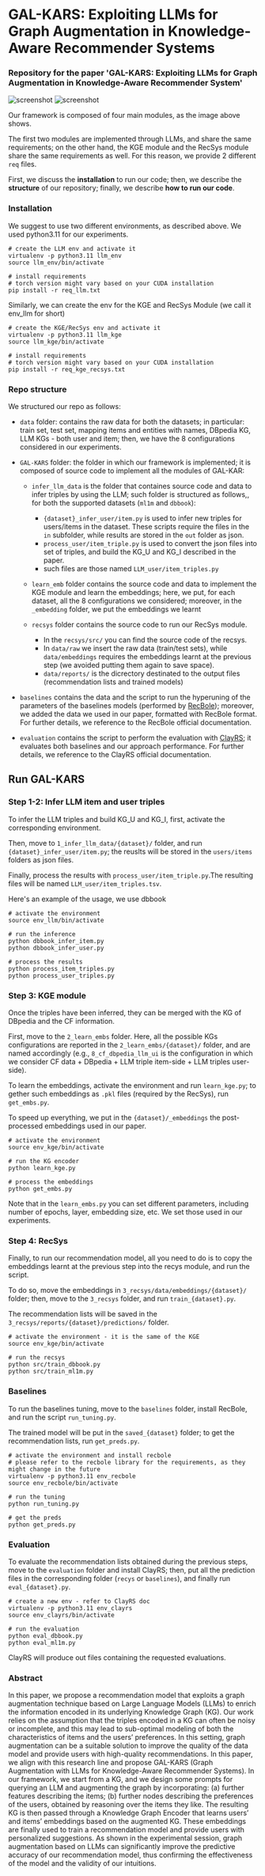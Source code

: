 # GAL-KARS: Exploiting LLMs for Graph Augmentation in Knowledge-Aware Recommender Systems

### Repository for the paper 'GAL-KARS: Exploiting LLMs for Graph Augmentation in Knowledge-Aware Recommender System'


![screenshot](images/fig_a.png)
![screenshot](images/fig_b.png)

Our framework is composed of four main modules, as the image above shows.

The first two modules are implemented through LLMs, and share the same requirements; on the other hand, the KGE module and the RecSys module share the same requirements as well. For this reason, we provide 2 different `req` files.

First, we discuss the **installation** to run our code; then, we describe the **structure** of our repository; finally, we describe **how to run our code**.

### Installation

We suggest to use two different environments, as described above. We used python3.11 for our experiments.

```
# create the LLM env and activate it
virtualenv -p python3.11 llm_env
source llm_env/bin/activate

# install requirements
# torch version might vary based on your CUDA installation
pip install -r req_llm.txt
```

Similarly, we can create the env for the KGE and RecSys Module (we call it env_llm for short)
```
# create the KGE/RecSys env and activate it
virtualenv -p python3.11 llm_kge
source llm_kge/bin/activate

# install requirements
# torch version might vary based on your CUDA installation
pip install -r req_kge_recsys.txt
```

### Repo structure
We structured our repo as follows:

- `data` folder: contains the raw data for both the datasets; in particular: train set, test set, mapping items and entities with names, DBpedia KG, LLM KGs - both user and item; then, we have the 8 configurations considered in our experiments.

- `GAL-KARS` folder: the folder in which our framework is implemented; it is composed of source code to implement all the modules of GAL-KAR:
    - `infer_llm_data` is the folder that containes source code and data to infer triples by using the LLM; such folder is structured as follows,, for both the supported datasets (`ml1m` and `dbbook`):
        - `{dataset}_infer_user/item.py` is used to infer new triples for users/items in the dataset. These scripts require the files in the `in` subfolder, while results are stored in the `out` folder as json.
        - `process_user/item_triple.py` is used to convert the json files into set of triples, and build the KG_U and KG_I described in the paper.
        - such files are those named `LLM_user/item_triples.py`

    - `learn_emb` folder contains the source code and data to implement the KGE module and learn the embeddings; here, we put, for each dataset, all the 8 configurations we considered; moreover, in the `_embedding` folder, we put the embeddings we learnt
    - `recsys` folder contains the source code to run our RecSys module. 
        - In the `recsys/src/` you can find the source code of the recsys.
        - In `data/raw` we insert the raw data (train/test sets), while `data/embeddings` requires the embeddings learnt at the previous step (we avoided putting them again to save space).
        - `data/reports/` is the dicrectory destinated to the output files (recommendation lists and trained models)

- `baselines` contains the data and the script to run the hyperuning of the parameters of the baselines models (performed by [RecBole](https://recbole.io)); moreover, we added the data we used in our paper, formatted with RecBole format. For further details, we reference to the RecBole official documentation.

- `evaluation` contains the script to perform the evaluation with [ClayRS](https://swapuniba.github.io/ClayRS/); it evaluates both baselines and our approach performance. For further details, we reference to the ClayRS official documentation.

## Run GAL-KARS

### Step 1-2: Infer LLM item and user triples
To infer the LLM triples and build KG_U and KG_I, first, activate the corresponding environment.

Then, move to `1_infer_llm_data/{dataset}/` folder, and run `{dataset}_infer_user/item.py`; the reuslts will be stored in the `users/items` folders as json files.

Finally, process the results with `process_user/item_triple.py`.The resulting files will be named `LLM_user/item_triples.tsv`.

Here's an example of the usage, we use dbbook

```
# activate the environment
source env_llm/bin/activate

# run the inference
python dbbook_infer_item.py
python dbbook_infer_user.py

# process the results
python process_item_triples.py
python process_user_triples.py
```

### Step 3: KGE module
Once the triples have been inferred, they can be merged with the KG of DBpedia and the CF information. 

First, move to the `2_learn_embs` folder. 
Here, all the possible KGs configurations are reported in the `2_learn_embs/{dataset}/` folder, and are named accordingly (e.g., `8_cf_dbpedia_llm_ui` is the configuration in which we consider CF data + DBpedia + LLM triple item-side + LLM triples user-side). 

To learn the embeddings, activate the environment and run `learn_kge.py`; to gether such embeddings as `.pkl` files (required by the RecSys), run `get_embs.py`.

To speed up everything, we put in the `{dataset}/_embeddings` the post-processed embeddings used in our paper.

```
# activate the environment
source env_kge/bin/activate

# run the KG encoder
python learn_kge.py

# process the embeddings
python get_embs.py
```

Note that in the `learn_embs.py` you can set different parameters, including number of epochs, layer, embedding size, etc. We set those used in our experiments.

### Step 4: RecSys
Finally, to run our recommendation model, all you need to do is to copy the embeddings learnt at the previous step into the recys module, and run the script. 

To do so, move the embeddings in `3_recsys/data/embeddings/{dataset}/` folder; then, move to the `3_recsys` folder, and run `train_{dataset}.py`.

The recommendation lists will be saved in the `3_recsys/reports/{dataset}/predictions/` folder.

```
# activate the environment - it is the same of the KGE
source env_kge/bin/activate

# run the recsys
python src/train_dbbook.py
python src/train_ml1m.py
```

### Baselines

To run the baselines tuning, move to the `baselines` folder, install RecBole, and run the script `run_tuning.py`.

The trained model will be put in the `saved_{dataset}` folder; to get the recommendation lists, run `get_preds.py`.

```
# activate the environment and install recbole
# please refer to the recbole library for the requirements, as they might change in the future
virtualenv -p python3.11 env_recbole
source env_recbole/bin/activate

# run the tuning
python run_tuning.py

# get the preds
python get_preds.py
```

### Evaluation

To evaluate the recommendation lists obtained during the previous steps, move to the `evaluation` folder and install ClayRS; then, put all the prediction files in the corresponding folder (`recys` or `baselines`), and finally run `eval_{dataset}.py`.

```
# create a new env - refer to ClayRS doc
virtualenv -p python3.11 env_clayrs
source env_clayrs/bin/activate

# run the evaluation
python eval_dbbook.py
python eval_ml1m.py
```

ClayRS will produce out files containing the requested evaluations.

### Abstract
In this paper, we propose a recommendation model that exploits a graph augmentation technique based on Large Language Models (LLMs) to enrich the information encoded in its underlying Knowledge Graph (KG). Our work relies on the assumption that the triples encoded in a KG can often be noisy or incomplete, and this may lead to sub-optimal modeling of both the characteristics of items and the users’ preferences. In this setting, graph augmentation can be a suitable solution to improve the quality of the data model and provide users with high-quality recommendations. In this paper, we align with this research line and propose GAL-KARS (Graph Augmentation with LLMs for Knowledge-Aware Recommender Systems). In our framework, we start from a KG, and we design some prompts for querying an LLM and augmenting the graph by incorporating: (a) further features describing the items; (b) further nodes describing the preferences of the users, obtained by reasoning over the items they like. The resulting KG is then passed through a Knowledge Graph Encoder that learns users’ and items’ embeddings based on the augmented KG. These embeddings are finally used to train a recommendation model and provide users with personalized suggestions. As shown in the experimental session, graph augmentation based on LLMs can significantly improve the predictive accuracy of our recommendation model, thus confirming the effectiveness of the model and the validity of our intuitions.